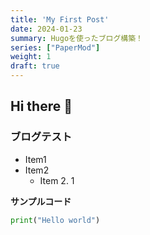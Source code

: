 ```yaml
---
title: 'My First Post'
date: 2024-01-23
summary: Hugoを使ったブログ構築！
series: ["PaperMod"]
weight: 1
draft: true
---
```


## Hi there 👋

### ブログテスト

- Item1
- Item2
    - Item 2. 1


**サンプルコード**
```python
print("Hello world")
```
